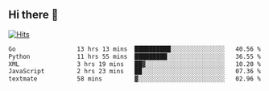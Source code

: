 ## Hi there 👋

<!--
**alihaqberdi/alihaqberdi** is a ✨ _special_ ✨ repository because its `README.md` (this file) appears on your GitHub profile.

Here are some ideas to get you started:

- 🔭 I’m currently working on ...
- 🌱 I’m currently learning ...
- 👯 I’m looking to collaborate on ...
- 🤔 I’m looking for help with ...
- 💬 Ask me about ...
- 📫 How to reach me: ...
- 😄 Pronouns: ...
- ⚡ Fun fact: ...
-->

[![Hits](https://hits.sh/github.com/alihaqberdi.svg)](https://hits.sh/github.com/alihaqberdi/)

<!--START_SECTION:waka-->

```txt
Go                 13 hrs 13 mins  ██████████░░░░░░░░░░░░░░░   40.56 %
Python             11 hrs 55 mins  █████████░░░░░░░░░░░░░░░░   36.55 %
XML                3 hrs 19 mins   ██▓░░░░░░░░░░░░░░░░░░░░░░   10.20 %
JavaScript         2 hrs 23 mins   ██░░░░░░░░░░░░░░░░░░░░░░░   07.36 %
textmate           58 mins         ▓░░░░░░░░░░░░░░░░░░░░░░░░   02.96 %
```

<!--END_SECTION:waka-->
